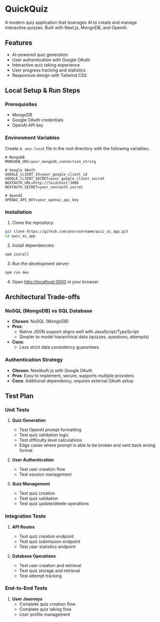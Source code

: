 # QuickQuiz

A modern quiz application that leverages AI to create and manage interactive quizzes. Built with Next.js, MongoDB, and OpenAI.

## Features

- AI-powered quiz generation
- User authentication with Google OAuth
- Interactive quiz taking experience
- User progress tracking and statistics
- Responsive design with Tailwind CSS

## Local Setup & Run Steps

### Prerequisites

- MongoDB
- Google OAuth credentials
- OpenAI API key

### Environment Variables

Create a `.env.local` file in the root directory with the following variables:

```env
# MongoDB
MONGODB_URI=your_mongodb_connection_string

# Google OAuth
GOOGLE_CLIENT_ID=your_google_client_id
GOOGLE_CLIENT_SECRET=your_google_client_secret
NEXTAUTH_URL=http://localhost:3000
NEXTAUTH_SECRET=your_nextauth_secret

# OpenAI
OPENAI_API_KEY=your_openai_api_key
```

### Installation

1. Clone the repository:
```bash
git clone https://github.com/yourusername/quiz_ai_app.git
cd quiz_ai_app
```

2. Install dependencies:
```bash
npm install
```

3. Run the development server:
```bash
npm run dev
```

4. Open [http://localhost:3000](http://localhost:3000) in your browser


## Architectural Trade-offs

### NoSQL (MongoDB) vs SQL Database
- **Chosen**: NoSQL (MongoDB)
- **Pros**: 
  - Native JSON support aligns well with JavaScript/TypeScript
  - Simpler to model hierarchical data (quizzes, questions, attempts)
- **Cons**: 
  - Less strict data consistency guarantees

### Authentication Strategy
- **Chosen**: NextAuth.js with Google OAuth
- **Pros**: Easy to implement, secure, supports multiple providers
- **Cons**: Additional dependency, requires external OAuth setup

## Test Plan

### Unit Tests

1. **Quiz Generation**
   - Test OpenAI prompt formatting
   - Test quiz validation logic
   - Test difficulty level calculations
   - Edge cases where prompt is able to be broken and sent back wrong format

2. **User Authentication**
   - Test user creation flow
   - Test session management

3. **Quiz Management**
   - Test quiz creation
   - Test quiz validation
   - Test quiz update/delete operations

### Integration Tests

1. **API Routes**
   - Test quiz creation endpoint
   - Test quiz submission endpoint
   - Test user statistics endpoint

2. **Database Operations**
   - Test user creation and retrieval
   - Test quiz storage and retrieval
   - Test attempt tracking

### End-to-End Tests

1. **User Journeys**
   - Complete quiz creation flow
   - Complete quiz taking flow
   - User profile management

